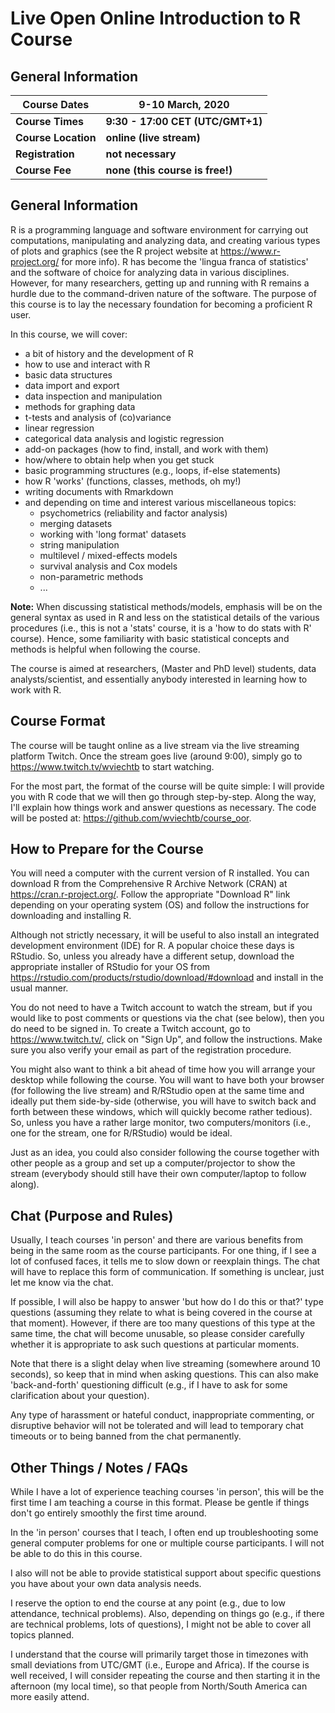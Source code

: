Live Open Online Introduction to R Course
=========================================

## General Information

| Course Dates | 9-10 March, 2020 |
| ------------ | ---------------- |
| **Course Times** | **9:30 - 17:00 CET (UTC/GMT+1)** |
| **Course Location** | **online (live stream)** |
| **Registration** | **not necessary** |
| **Course Fee** | **none (this course is free!)** |

## General Information

R is a programming language and software environment for carrying out computations, manipulating and analyzing data, and creating various types of plots and graphics (see the R project website at https://www.r-project.org/ for more info). R has become the 'lingua franca of statistics' and the software of choice for analyzing data in various disciplines. However, for many researchers, getting up and running with R remains a hurdle due to the command-driven nature of the software. The purpose of this course is to lay the necessary foundation for becoming a proficient R user.

In this course, we will cover:

* a bit of history and the development of R
* how to use and interact with R
* basic data structures
* data import and export
* data inspection and manipulation
* methods for graphing data
* t-tests and analysis of (co)variance
* linear regression
* categorical data analysis and logistic regression
* add-on packages (how to find, install, and work with them)
* how/where to obtain help when you get stuck
* basic programming structures (e.g., loops, if-else statements)
* how R 'works' (functions, classes, methods, oh my!)
* writing documents with Rmarkdown
* and depending on time and interest various miscellaneous topics:
  * psychometrics (reliability and factor analysis)
  * merging datasets
  * working with 'long format' datasets
  * string manipulation
  * multilevel / mixed-effects models
  * survival analysis and Cox models
  * non-parametric methods
  * ...

**Note:** When discussing statistical methods/models, emphasis will be on the general syntax as used in R and less on the statistical details of the various procedures (i.e., this is not a 'stats' course, it is a 'how to do stats with R' course). Hence, some familiarity with basic statistical concepts and methods is helpful when following the course.

The course is aimed at researchers, (Master and PhD level) students, data analysts/scientist, and essentially anybody interested in learning how to work with R.

## Course Format

The course will be taught online as a live stream via the live streaming platform Twitch. Once the stream goes live (around 9:00), simply go to https://www.twitch.tv/wviechtb to start watching.

For the most part, the format of the course will be quite simple: I will provide you with R code that we will then go through step-by-step. Along the way, I'll explain how things work and answer questions as necessary. The code will be posted at: https://github.com/wviechtb/course_oor.

## How to Prepare for the Course

You will need a computer with the current version of R installed. You can download R from the Comprehensive R Archive Network (CRAN) at https://cran.r-project.org/. Follow the appropriate "Download R" link depending on your operating system (OS) and follow the instructions for downloading and installing R.

Although not strictly necessary, it will be useful to also install an integrated development environment (IDE) for R. A popular choice these days is RStudio. So, unless you already have a different setup, download the appropriate installer of RStudio for your OS from https://rstudio.com/products/rstudio/download/#download and install in the usual manner.

You do not need to have a Twitch account to watch the stream, but if you would like to post comments or questions via the chat (see below), then you do need to be signed in. To create a Twitch account, go to https://www.twitch.tv/, click on "Sign Up", and follow the instructions. Make sure you also verify your email as part of the registration procedure.

You might also want to think a bit ahead of time how you will arrange your desktop while following the course. You will want to have both your browser (for following the live stream) and R/RStudio open at the same time and ideally put them side-by-side (otherwise, you will have to switch back and forth between these windows, which will quickly become rather tedious). So, unless you have a rather large monitor, two computers/monitors (i.e., one for the stream, one for R/RStudio) would be ideal.

Just as an idea, you could also consider following the course together with other people as a group and set up a computer/projector to show the stream (everybody should still have their own computer/laptop to follow along).

## Chat (Purpose and Rules)

Usually, I teach courses 'in person' and there are various benefits from being in the same room as the course participants. For one thing, if I see a lot of confused faces, it tells me to slow down or reexplain things. The chat will have to replace this form of communication. If something is unclear, just let me know via the chat.

If possible, I will also be happy to answer 'but how do I do this or that?' type questions (assuming they relate to what is being covered in the course at that moment). However, if there are too many questions of this type at the same time, the chat will become unusable, so please consider carefully whether it is appropriate to ask such questions at particular moments.

Note that there is a slight delay when live streaming (somewhere around 10 seconds), so keep that in mind when asking questions. This can also make 'back-and-forth' questioning difficult (e.g., if I have to ask for some clarification about your question).

Any type of harassment or hateful conduct, inappropriate commenting, or disruptive behavior will not be tolerated and will lead to temporary chat timeouts or to being banned from the chat permanently.

## Other Things / Notes / FAQs

While I have a lot of experience teaching courses 'in person', this will be the first time I am teaching a course in this format. Please be gentle if things don't go entirely smoothly the first time around.

In the 'in person' courses that I teach, I often end up troubleshooting some general computer problems for one or multiple course participants. I will not be able to do this in this course.

I also will not be able to provide statistical support about specific questions you have about your own data analysis needs.

I reserve the option to end the course at any point (e.g., due to low attendance, technical problems). Also, depending on things go (e.g., if there are technical problems, lots of questions), I might not be able to cover all topics planned.

I understand that the course will primarily target those in timezones with small deviations from UTC/GMT (i.e., Europe and Africa). If the course is well received, I will consider repeating the course and then starting it in the afternoon (my local time), so that people from North/South America can more easily attend.
